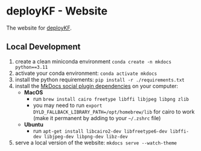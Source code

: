 # deployKF - Website

The website for [deployKF](https://github.com/deployKF/deployKF).

## Local Development

1. create a clean miniconda environment `conda create -n mkdocs python==3.11`
2. activate your conda environment: `conda activate mkdocs`
3. install the python requirements: `pip install -r ./requirements.txt`
4. install the [MkDocs social plugin dependencies](https://squidfunk.github.io/mkdocs-material/setup/setting-up-social-cards/#dependencies) on your computer:
    - __MacOS__
       - run `brew install cairo freetype libffi libjpeg libpng zlib`
       - you may need to run `export DYLD_FALLBACK_LIBRARY_PATH=/opt/homebrew/lib` for cairo to work (make it permanent by adding to your `~/.zshrc` file)
    - __Ubuntu__ 
       - run `apt-get install libcairo2-dev libfreetype6-dev libffi-dev libjpeg-dev libpng-dev libz-dev`
5. serve a local version of the website: `mkdocs serve --watch-theme`